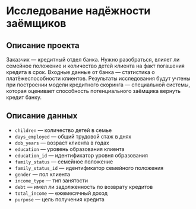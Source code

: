 # Исследование надёжности заёмщиков

## Описание проекта

Заказчик — кредитный отдел банка. Нужно разобраться, влияет ли семейное положение и количество детей клиента на факт погашения кредита в срок. Входные данные от банка — статистика о платёжеспособности клиентов.
Результаты исследования будут учтены при построении модели кредитного скоринга — специальной системы, которая оценивает способность потенциального заёмщика вернуть кредит банку.

## Описание данных

 - `children` — количество детей в семье
 - `days_employed` — общий трудовой стаж в днях
 - `dob_years` — возраст клиента в годах
 - `education` — уровень образования клиента
 - `education_id` — идентификатор уровня образования
 - `family_status` — семейное положение
 - `family_status_id` — идентификатор семейного положения
 - `gender` — пол клиента
 - `income_type` — тип занятости
 - `debt` — имел ли задолженность по возврату кредитов
 - `total_income` — ежемесячный доход
 - `purpose` — цель получения кредита
